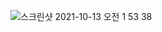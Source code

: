 ![스크린샷 2021-10-13 오전 1 53 38](https://user-images.githubusercontent.com/64334538/136997937-9e37dc18-c366-407b-9d29-eab15762fc16.png)
